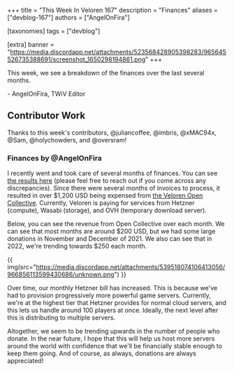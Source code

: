 +++
title = "This Week In Veloren 167"
description = "Finances"
aliases = ["devblog-167"]
authors = ["AngelOnFira"]

[taxonomies]
tags = ["devblog"]

[extra]
banner = "https://media.discordapp.net/attachments/523568428905398283/965645526735388691/screenshot_1650298194861.png"
+++

This week, we see a breakdown of the finances over the last several months.

\- AngelOnFira, TWiV Editor

## Contributor Work

Thanks to this week's contributors, @juliancoffee, @imbris, @xMAC94x, @Sam,
@holychowders, and @oversram!

### Finances by @AngelOnFira

I recently went and took care of several months of finances. You can see [the
results
here](https://docs.google.com/spreadsheets/d/1Fk6kDsCdZLhVszXdsWUjoG4Cgc3cLbTqJgZ-gY3Ndq0/edit#gid=0)
(please feel free to reach out if you come across any discrepancies). Since
there were several months of invoices to process, it resulted in over $1,200 USD
being expensed from [the Veloren Open
Collective](https://opencollective.com/veloren/expenses). Currently, Veloren is
paying for services from Hetzner (compute), Wasabi (storage), and OVH (temporary
download server).

Below, you can see the revenue from Open Collective over each month. We can see
that most months are around $200 USD, but we had some large donations in
November and December of 2021. We also can see that in 2022, we're trending
towards $250 each month.

{{
  img(src="https://media.discordapp.net/attachments/539518074106413056/966856113599430686/unknown.png")
}}

Over time, our monthly Hetzner bill has increased. This is because we've had to
provision progressively more powerful game servers. Currently, we're at the
highest tier that Hetzner provides for normal cloud servers, and this lets us
handle around 100 players at once. Ideally, the next level after this is
distributing to multiple servers.

Altogether, we seem to be trending upwards in the number of people who donate.
In the near future, I hope that this will help us host more servers around the
world with confidence that we'll be financially stable enough to keep them
going. And of course, as always, donations are always appreciated!
